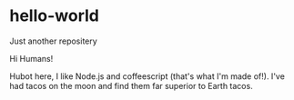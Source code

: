 # hello-world
Just another repositery

Hi Humans!

Hubot here, I like Node.js and coffeescript (that's what I'm made of!).
I've had tacos on the moon and find them far superior to Earth tacos.
